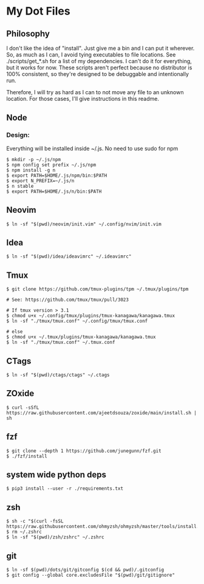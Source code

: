 # My Dot Files

## Philosophy
I don't like the idea of "install". Just give me a bin and I can put it wherever. So, as much as I can, I avoid tying executables to file locations. See ./scripts/get_\*.sh for a list of my dependencies. I can't do it for everything, but it works for now. These scripts aren't perfect because no distributor is 100% consistent, so they're designed to be debuggable and intentionally run.

Therefore, I will try as hard as I can to not move any file to an unknown location. For those cases, I'll give instructions in this readme.

## Node 
### Design:
Everything will be installed inside ~/.js. No need to use sudo for npm 
```
$ mkdir -p ~/.js/npm
$ npm config set prefix ~/.js/npm 
$ npm install -g n 
$ export PATH=$HOME/.js/npm/bin:$PATH 
$ export N_PREFIX=~/.js/n 
$ n stable 
$ export PATH=$HOME/.js/n/bin:$PATH
```

## Neovim
```
$ ln -sf "$(pwd)/neovim/init.vim" ~/.config/nvim/init.vim
```

## Idea 
```
$ ln -sf "$(pwd)/idea/ideavimrc" ~/.ideavimrc"
```

## Tmux
```
$ git clone https://github.com/tmux-plugins/tpm ~/.tmux/plugins/tpm

# See: https://github.com/tmux/tmux/pull/3023

# If tmux version > 3.1
$ chmod u+x ~/.config/tmux/plugins/tmux-kanagawa/kanagawa.tmux
$ ln -sf "./tmux/tmux.conf" ~/.config/tmux/tmux.conf

# else
$ chmod u+x ~/.tmux/plugins/tmux-kanagawa/kanagawa.tmux
$ ln -sf "./tmux/tmux.conf" ~/.tmux.conf
```

## CTags
```
$ ln -sf "$(pwd)/ctags/ctags" ~/.ctags
```

## ZOxide
```
$ curl -sSfL https://raw.githubusercontent.com/ajeetdsouza/zoxide/main/install.sh | sh
```

## fzf
```
$ git clone --depth 1 https://github.com/junegunn/fzf.git
$ ./fzf/install
```

## system wide python deps 
```
$ pip3 install --user -r ./requirements.txt
```

## zsh 
```
$ sh -c "$(curl -fsSL https://raw.githubusercontent.com/ohmyzsh/ohmyzsh/master/tools/install.sh)"
$ rm ~/.zshrc
$ ln -sf "$(pwd)/zsh/zshrc" ~/.zshrc
```

## git
```
$ ln -sf $(pwd)/dots/git/gitconfig $(cd && pwd)/.gitconfig
$ git config --global core.excludesFile "$(pwd)/git/gitignore"
```

